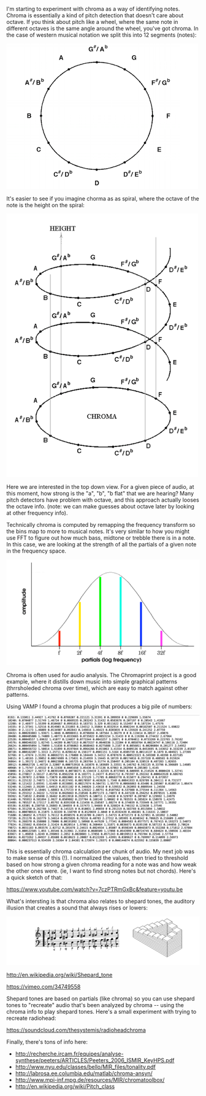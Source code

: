 I'm starting to experiment with chroma as a way of identifying notes.  Chroma is essentially a kind of pitch detection that doesn't care about octave.  If you think about pitch like a wheel, where the same note in different octaves is the same angle around the wheel, you've got chroma.  In the case of western musical notation we split this into 12 segments (notes): 

![image](../project_images/postImages/chroma.png)

It's easier to see if you imagine chorma as as spiral, where the octave of the note is the height on the spiral: 

![image](../project_images/postImages/chroma_spiral.png)

Here we are interested in the top down view.  For a given piece of audio, at this moment, how strong is the "a", "b", "b flat" that we are hearing?  Many pitch detectors have problem with octave, and this approach actually looses the octave info.  (note: we can make guesses about octave later by looking at other frequency info).

Technically chroma is computed by remapping the frequency transform so the bins map to more to musical notes.  It's very similar to how you might use FFT to figure out how much bass, midtone or trebble there is in a note.  In this case, we are looking at the strength of all the partials of a given note in the frequency space. 

![image](../project_images/postImages/partials.png)

Chroma is often used for audio analysis.  The Chromaprint project is a good example, where it distills down music into simple graphical patterns (thrrsholeded chroma over time), which are easy to match against other patterns. 

Using VAMP I found a chroma plugin that produces a big pile of numbers: 

![image](../project_images/postImages/numbers.png)

This is essentially chroma calculation per chunk of audio. My next job was to make sense of this (!).  I normalized the values, then tried to threshold based on how strong a given chroma reading for a note was and how weak the other ones were.  (ie, I want to find strong notes but not chords).  Here's a quick sketch of that: 

https://www.youtube.com/watch?v=7czPTRmGxBc&feature=youtu.be

What's intersting is that chroma also relates to shepard tones, the auditory illusion that creates a sound that always rises or lowers: 

![image](../project_images/postImages/shepard_tones.png)

http://en.wikipedia.org/wiki/Shepard_tone

https://vimeo.com/34749558

Shepard tones are based on partials (like chroma) so you can use shepard tones to "recreate" audio that's been analyzed by chroma -- using the chroma info to play shepard tones.  Here's a small experiment with trying to recreate radiohead: 

https://soundcloud.com/thesystemis/radioheadchroma

Finally, there's tons of info here: 

- http://recherche.ircam.fr/equipes/analyse-synthese/peeters/ARTICLES/Peeters_2006_ISMIR_KeyHPS.pdf
- http://www.nyu.edu/classes/bello/MIR_files/tonality.pdf
- http://labrosa.ee.columbia.edu/matlab/chroma-ansyn/
- http://www.mpi-inf.mpg.de/resources/MIR/chromatoolbox/
- http://en.wikipedia.org/wiki/Pitch_class

